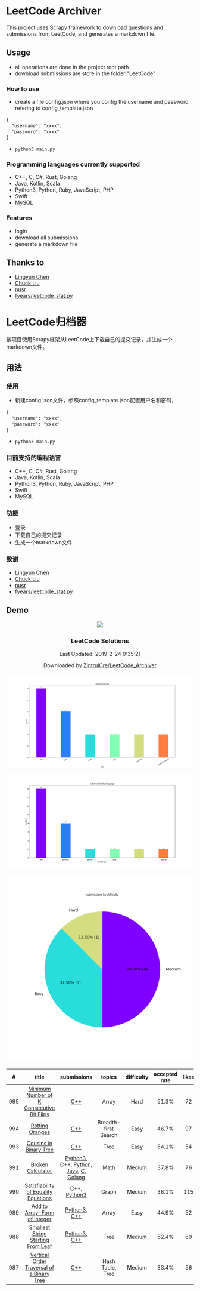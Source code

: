 # LeetCode Archiver

This project uses Scrapy framework to download questions and submissions from LeetCode, and generates a markdown file. 

## Usage

- all operations are done in the project root path
- download submissions are store in the folder "LeetCode" 

### How to use

- create a file config.json where you config the username and password refering to config_template.json
```
{
  "username": "xxxx",
  "password": "xxxx"
}
```
- `python3 main.py`

### Programming languages currently supported

- C++, C, C#, Rust, Golang
- Java, Kotlin, Scala
- Python3, Python, Ruby, JavaScript, PHP
- Swift
- MySQL

### Features

- login
- download all submissions
- generate a markdown file

## Thanks to

- <a href="https://github.com/Excited-ccccly">Lingyun Chen</a>
- <a href="https://github.com/Ma63d">Chuck Liu</a>
- <a href="https://github.com/nusr">nusr</a>
- <a href="https://gist.github.com/fyears/487fc702ba814f0da367a17a2379e8ba">fyears/leetcode_stat.py</a>


# LeetCode归档器

该项目使用Scrapy框架从LeetCode上下载自己的提交记录，并生成一个markdown文件。

## 用法

### 使用

- 新建config.json文件，参照config_template.json配置用户名和密码，
```
{
  "username": "xxxx",
  "password": "xxxx"
}
```

- ```python3 main.py```

### 目前支持的编程语言

- C++, C, C#, Rust, Golang
- Java, Kotlin, Scala
- Python3, Python, Ruby, JavaScript, PHP
- Swift
- MySQL

### 功能

- 登录
- 下载自己的提交记录
- 生成一个markdown文件

### 致谢

- <a href="https://github.com/Excited-ccccly">Lingyun Chen</a>
- <a href="https://github.com/Ma63d">Chuck Liu</a>
- <a href="https://github.com/nusr">nusr</a>
- <a href="https://gist.github.com/fyears/487fc702ba814f0da367a17a2379e8ba">fyears/leetcode_stat.py</a>

## Demo

<p align="center"><img src="https://theme.zdassets.com/theme_assets/9008406/036323c6afd10392aa5b7e3a2eb7557d17955c81.png"></p><h3 align='center'><strong>LeetCode Solutions</strong></center></h3><p align="center">Last Updated: 2019-2-24 0:35:21</p><p align="center">Downloaded by <a href = "https://github.com/ZintrulCre/LeetCode_Archiver">ZintrulCre/LeetCode_Archiver</a></p>

<p align="center"><img src="LeetCode/TopicFigure.png"></p>

<p align="center"><img src="LeetCode/LanguageFigure.png"></p>

<p align="center"><img src="LeetCode/DifficultyFigure.png"></p>

| # | title | submissions | topics | difficulty | accepted rate | likes | dislikes |
| :------: | :------: | :------: | :------: | :------: | :------: | :------: | :------: |
| 995 | [Minimum Number of K Consecutive Bit Flips](https://leetcode.com/problems/minimum-number-of-k-consecutive-bit-flips/) | [C++](cpp/995.cpp) | Array | Hard | 51.3% | 72 | 16
| 994 | [Rotting Oranges](https://leetcode.com/problems/rotting-oranges/) | [C++](cpp/994.cpp) | Breadth-first Search | Easy | 46.7% | 97 | 5
| 993 | [Cousins in Binary Tree](https://leetcode.com/problems/cousins-in-binary-tree/) | [C++](cpp/993.cpp) | Tree | Easy | 54.1% | 54 | 3
| 991 | [Broken Calculator](https://leetcode.com/problems/broken-calculator/) | [Python3](python3/991.py), [C++](cpp/991.cpp), [Python](python/991.py), [Java](java/991.java), [C](c/991.c), [Golang](golang/991.go) | Math | Medium | 37.8% | 76 | 36
| 990 | [Satisfiability of Equality Equations](https://leetcode.com/problems/satisfiability-of-equality-equations/) | [C++](cpp/990.cpp), [Python3](python3/990.py) | Graph | Medium | 38.1% | 115 | 1
| 989 | [Add to Array-Form of Integer](https://leetcode.com/problems/add-to-array-form-of-integer/) | [Python3](python3/989.py), [C++](cpp/989.cpp) | Array | Easy | 44.9% | 52 | 8
| 988 | [Smallest String Starting From Leaf](https://leetcode.com/problems/smallest-string-starting-from-leaf/) | [Python3](python3/988.py), [C++](cpp/988.cpp) | Tree | Medium | 52.4% | 69 | 3
| 987 | [Vertical Order Traversal of a Binary Tree](https://leetcode.com/problems/vertical-order-traversal-of-a-binary-tree/) | [C++](cpp/987.cpp) | Hash Table, Tree | Medium | 33.4% | 56 | 98
